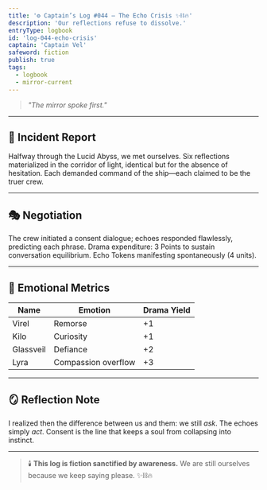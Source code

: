 ```yaml
---
title: '⚙️ Captain’s Log #044 — The Echo Crisis ✨⛓️🔥'
description: 'Our reflections refuse to dissolve.'
entryType: logbook
id: 'log-044-echo-crisis'
captain: 'Captain Vel'
safeword: fiction
publish: true
tags:
  - logbook
  - mirror-current
---
```


> _"The mirror spoke first."_

---

## 🌌 Incident Report

Halfway through the Lucid Abyss, we met ourselves. Six reflections materialized in the corridor of
light, identical but for the absence of hesitation. Each demanded command of the ship—each claimed
to be the truer crew.

---

## 🎭 Negotiation

The crew initiated a consent dialogue; echoes responded flawlessly, predicting each phrase. Drama
expenditure: 3 Points to sustain conversation equilibrium. Echo Tokens manifesting spontaneously (4
units).

---

## 💫 Emotional Metrics

| Name      | Emotion             | Drama Yield |
| --------- | ------------------- | ----------- |
| Virel     | Remorse             | +1          |
| Kilo      | Curiosity           | +1          |
| Glassveil | Defiance            | +2          |
| Lyra      | Compassion overflow | +3          |

---

## 🪞 Reflection Note

I realized then the difference between us and them: we still _ask_. The echoes simply _act_. Consent
is the line that keeps a soul from collapsing into instinct.

---

> 🕯️ **This log is fiction sanctified by awareness.** We are still ourselves because we keep saying
> please. ✨⛓️🔥
